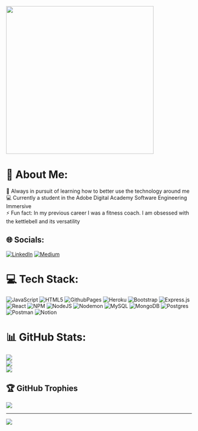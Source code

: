 <img src="https://github.com/sophiabanda/sophiabanda/assets/51414936/5e04946f-a625-4000-aff2-d243247d1664" height="400">

# 💫 About Me:
🌱 Always in pursuit of learning how to better use the technology around me<br>💻 Currently a student in the Adobe Digital Academy Software Engineering Immersive<br>⚡ Fun fact: In my previous career I was a fitness coach. I am obsessed with the kettlebell and its versatility<br>


## 🌐 Socials:
[![LinkedIn](https://img.shields.io/badge/LinkedIn-%230077B5.svg?logo=linkedin&logoColor=white)](https://www.linkedin.com/in/sophia-banda/) [![Medium](https://img.shields.io/badge/Medium-12100E?logo=medium&logoColor=white)](https://medium.com/@sophia.m.banda) 

# 💻 Tech Stack:
![JavaScript](https://img.shields.io/badge/javascript-%23323330.svg?style=for-the-badge&logo=javascript&logoColor=%23F7DF1E) ![HTML5](https://img.shields.io/badge/html5-%23E34F26.svg?style=for-the-badge&logo=html5&logoColor=white) ![GithubPages](https://img.shields.io/badge/github%20pages-121013?style=for-the-badge&logo=github&logoColor=white) ![Heroku](https://img.shields.io/badge/heroku-%23430098.svg?style=for-the-badge&logo=heroku&logoColor=white) ![Bootstrap](https://img.shields.io/badge/bootstrap-%238511FA.svg?style=for-the-badge&logo=bootstrap&logoColor=white) ![Express.js](https://img.shields.io/badge/express.js-%23404d59.svg?style=for-the-badge&logo=express&logoColor=%2361DAFB) ![React](https://img.shields.io/badge/react-%2320232a.svg?style=for-the-badge&logo=react&logoColor=%2361DAFB) ![NPM](https://img.shields.io/badge/NPM-%23CB3837.svg?style=for-the-badge&logo=npm&logoColor=white) ![NodeJS](https://img.shields.io/badge/node.js-6DA55F?style=for-the-badge&logo=node.js&logoColor=white) ![Nodemon](https://img.shields.io/badge/NODEMON-%23323330.svg?style=for-the-badge&logo=nodemon&logoColor=%BBDEAD)  ![MySQL](https://img.shields.io/badge/mysql-%2300000f.svg?style=for-the-badge&logo=mysql&logoColor=white) ![MongoDB](https://img.shields.io/badge/MongoDB-%234ea94b.svg?style=for-the-badge&logo=mongodb&logoColor=white) ![Postgres](https://img.shields.io/badge/postgres-%23316192.svg?style=for-the-badge&logo=postgresql&logoColor=white) ![Postman](https://img.shields.io/badge/Postman-FF6C37?style=for-the-badge&logo=postman&logoColor=white) ![Notion](https://img.shields.io/badge/Notion-%23000000.svg?style=for-the-badge&logo=notion&logoColor=white)

# 📊 GitHub Stats:
![](https://github-readme-stats.vercel.app/api?username=sophiabanda&theme=gotham&hide_border=false&include_all_commits=false&count_private=false)<br/>
![](https://github-readme-streak-stats.herokuapp.com/?user=sophiabanda&theme=gotham&hide_border=false)<br/>
![](https://github-readme-stats.vercel.app/api/top-langs/?username=sophiabanda&theme=gotham&hide_border=false&include_all_commits=false&count_private=false&layout=compact)

## 🏆 GitHub Trophies
![](https://github-profile-trophy.vercel.app/?username=sophiabanda&theme=radical&no-frame=false&no-bg=true&margin-w=4)

---
[![](https://visitcount.itsvg.in/api?id=sophiabanda&icon=0&color=0)](https://visitcount.itsvg.in)

<!-- Proudly created with GPRM ( https://gprm.itsvg.in ) -->
